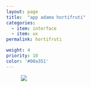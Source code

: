 ```yaml
---
layout: page
title:  "app adama hortifruti"
categories:
  - item: interface
  - item: ux
permalink: hortifruti

weight: 4
priority: 10
color: '#00a351'
---
```


<figure><img src="{{ site.baseurl }}/assets/hortifruti/proj_hortifruti.png"/></figure>

